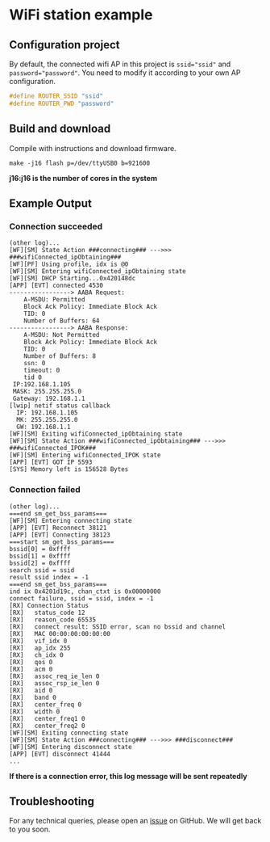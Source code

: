 # WiFi station example
## Configuration project
By default, the connected wifi AP in this project is `ssid="ssid"` and `password="password"`.
You need to modify it according to your own AP configuration.
```c
#define ROUTER_SSID "ssid"
#define ROUTER_PWD "password"
```
## Build and download
Compile with instructions and download firmware.
```shell
make -j16 flash p=/dev/ttyUSB0 b=921600
```
**j16:j16 is the number of cores in the system**

## Example Output
### Connection succeeded
```shell
(other log)...
[WF][SM] State Action ###connecting### --->>> ###wifiConnected_ipObtaining###
[WF][PF] Using profile, idx is @0
[WF][SM] Entering wifiConnected_ipObtaining state
[WF][SM] DHCP Starting...0x420148dc
[APP] [EVT] connected 4530
-----------------> AABA Request:
    A-MSDU: Permitted
    Block Ack Policy: Immediate Block Ack
    TID: 0
    Number of Buffers: 64
-----------------> AABA Response:
    A-MSDU: Not Permitted
    Block Ack Policy: Immediate Block Ack
    TID: 0
    Number of Buffers: 8
    ssn: 0
    timeout: 0
    tid 0
 IP:192.168.1.105
 MASK: 255.255.255.0
 Gateway: 192.168.1.1
[lwip] netif status callback
  IP: 192.168.1.105
  MK: 255.255.255.0
  GW: 192.168.1.1
[WF][SM] Exiting wifiConnected_ipObtaining state
[WF][SM] State Action ###wifiConnected_ipObtaining### --->>> ###wifiConnected_IPOK###
[WF][SM] Entering wifiConnected_IPOK state
[APP] [EVT] GOT IP 5593
[SYS] Memory left is 156528 Bytes

```
### Connection failed
```shell
(other log)...
===end sm_get_bss_params===
[WF][SM] Entering connecting state
[APP] [EVT] Reconnect 38121
[APP] [EVT] Connecting 38123
===start sm_get_bss_params===
bssid[0] = 0xffff
bssid[1] = 0xffff
bssid[2] = 0xffff
search ssid = ssid
result ssid index = -1
===end sm_get_bss_params===
ind ix 0x4201d19c, chan_ctxt is 0x00000000
connect failure, ssid = ssid, index = -1
[RX] Connection Status
[RX]   status_code 12
[RX]   reason_code 65535
[RX]   connect result: SSID error, scan no bssid and channel
[RX]   MAC 00:00:00:00:00:00
[RX]   vif_idx 0
[RX]   ap_idx 255
[RX]   ch_idx 0
[RX]   qos 0
[RX]   acm 0
[RX]   assoc_req_ie_len 0
[RX]   assoc_rsp_ie_len 0
[RX]   aid 0
[RX]   band 0
[RX]   center_freq 0
[RX]   width 0
[RX]   center_freq1 0
[RX]   center_freq2 0
[WF][SM] Exiting connecting state
[WF][SM] State Action ###connecting### --->>> ###disconnect###
[WF][SM] Entering disconnect state
[APP] [EVT] disconnect 41444
...

```
**If there is a connection error, this log message will be sent repeatedly**

## Troubleshooting

For any technical queries, please open an [issue](https://github.com/Ai-Thinker-Open/Ai-Thinker-WB2/issues) on GitHub. We will get back to you soon.
